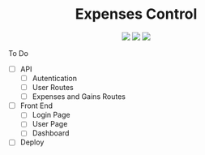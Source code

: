 <h1 align="center"> Expenses Control </h1>

<div align="center">
    <img src="https://img.shields.io/github/last-commit/Gabriel-Tapes/expenses-control?style=for-the-badge&logo=github&color=a6da95&logoColor=D9E0EE&labelColor=302D41" />
    <img src="https://img.shields.io/github/repo-size/Gabriel-Tapes/expenses-control?style=for-the-badge&logo=dropbox&color=7dc4e4&logoColor=D9E0EE&labelColor=302D41" />
    <img src="https://img.shields.io/github/license/Gabriel-Tapes/expenses-control?style=for-the-badge&logo=powerpages&color=cba6f7&logoColor=D9E0EE&labelColor=302D4" />
</div>

To Do

- [ ] API
    - [ ] Autentication
    - [ ] User Routes
    - [ ] Expenses and Gains Routes
- [ ] Front End
    - [ ] Login Page
    - [ ] User Page
    - [ ] Dashboard
- [ ] Deploy
